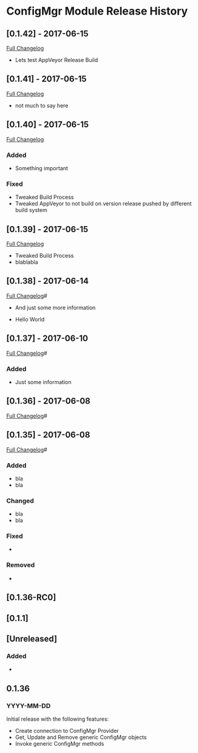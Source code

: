 ﻿# ConfigMgr Module Release History

## [0.1.42] - 2017-06-15
[Full Changelog](https://github.com/MaikKoster/TestCI/compare/v0.1.41...v0.1.42)

- Lets test AppVeyor Release Build

## [0.1.41] - 2017-06-15
[Full Changelog](https://github.com/MaikKoster/TestCI/compare/v0.1.40...v0.1.41)

- not much to say here

## [0.1.40] - 2017-06-15
[Full Changelog](https://github.com/MaikKoster/TestCI/compare/v0.1.39...v0.1.40)

### Added
- Something important

### Fixed
- Tweaked Build Process
- Tweaked AppVeyor to not build on version release pushed by different build system

## [0.1.39] - 2017-06-15
[Full Changelog](https://github.com/MaikKoster/TestCI/compare/v0.1.38...v0.1.39)

- Tweaked Build Process
- blablabla

## [0.1.38] - 2017-06-14
[Full Changelog](https://github.com/MaikKoster/TestCI/compare/v0.1.37...v0.1.38)#

- And just some more information

- Hello World

## [0.1.37] - 2017-06-10
[Full Changelog](https://github.com/MaikKoster/TestCI/compare/v0.1.36...v0.1.37)#

### Added
- Just some information

## [0.1.36] - 2017-06-08
[Full Changelog](https://github.com/MaikKoster/TestCI/compare/v0.1.35...v0.1.36)#

## [0.1.35] - 2017-06-08
[Full Changelog](https://github.com/MaikKoster/TestCI/compare/v0.1.34...v0.1.35)#

### Added
- bla
- bla

### Changed
- bla
- bla

### Fixed
-

### Removed
-

## [0.1.36-RC0]

## [0.1.1]

## [Unreleased]
### Added
-

## 0.1.36
### YYYY-MM-DD

Initial release with the following features:

- Create connection to ConfigMgr Provider
- Get, Update and Remove generic ConfigMgr objects
- Invoke generic ConfigMgr methods


